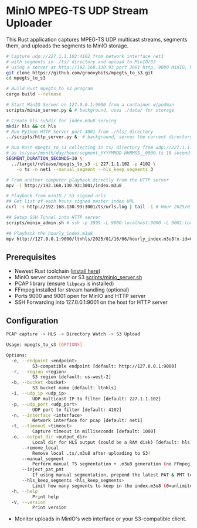 # MinIO MPEG-TS UDP Stream Uploader

This Rust application captures MPEG-TS UDP multicast streams, segments them, and uploads the segments to MinIO storage.

```bash
# Capture udp://227.1.1.102:4102 from network interface net1 
# with segments in ./ts/ directory and upload to MinIO/S3
# using a server at http://192.168.130.93 port 3001 http, 9000 MinIO, 9001 MinIO Admin
git clone https://github.com/groovybits/mpegts_to_s3.git
cd mpegts_to_s3

# Build Rust mpegts_to_s3 program
cargo build --release

# Start MinIO Server on 127.0.0.1:9000 from a container w/podman
scripts/minio_server.py & # background, uses ./data/ for storage

# Create hls subdir for index.m3u8 serving
mkdir hls && cd hls 
# Run Python HTTP Server port 3001 from ./hls/ directory
../scripts/http_server.py &  # background, serves the current directory

# Run Rust mpegts_to_s3 collecting in ts/ directory from udp://227.1.1.102:4102
# as ts/year/month/day/hour/segment_YYYYMMDD-HHMMSS__0000.ts 10 second segments
SEGMENT_DURATION_SECONDS=10 \
  ../target/release/mpegts_to_s3 -i 227.1.1.102 -p 4102 \
    -o ts -n net1 --manual_segment --hls_keep_segments 3

# From another computer playback directly from the HTTP server
mpv -i http://192.168.130.93:3001/index.m3u8 

# Playback from minIO / S3 signed urls
## Get list of each hours signed master index URL
curl -s http://192.168.130.93:3001/ts/urls.log | tail -1 # Hour 2025/01/16/06 => http://...

## Setup SSH Tunnel into HTTP server
scripts/minio_admin.sh # ssh -p 3999 -L 9000:localhost:9000 -L 9001:localhost:9001 root@192.168.130.93 -N -f

## Playback the hourly_index.m3u8
mpv http://127.0.0.1:9000/ltnhls/2025/01/16/06/hourly_index.m3u8?x-id=GetObject&X-Amz-Algorithm=AWS4-HMAC-SHA256&X-Amz-Credential=minioadmin%2F20250116%2Fus-east-1%2Fs3%2Faws4_request&X-Amz-Date=20250116T114743Z&X-Amz-Expires=86400&X-Amz-SignedHeaders=host&X-Amz-Signature=9271b9f8ff7ddffb4fa720b16077d5481926f7ad1d533474341502bc399e5fde
```

## Prerequisites

- Newest Rust toolchain ([install here](https://rustup.rs/))
- MinIO server container or S3 [scripts/minio_server.sh](scripts/minio_server.sh)
- PCAP library (ensure `libpcap` is installed)
- FFmpeg installed for stream handling (optional)
- Ports 9000 and 9001 open for MinIO and HTTP server
- SSH Forwarding into 127.0.0.1:9001 on the host for HTTP server

## Configuration

```bash
PCAP capture -> HLS -> Directory Watch -> S3 Upload

Usage: mpegts_to_s3 [OPTIONS]

Options:
  -e, --endpoint <endpoint>
          S3-compatible endpoint [default: http://127.0.0.1:9000]
  -r, --region <region>
          S3 region [default: us-west-2]
  -b, --bucket <bucket>
          S3 bucket name [default: ltnhls]
  -i, --udp_ip <udp_ip>
          UDP multicast IP to filter [default: 227.1.1.102]
  -p, --udp_port <udp_port>
          UDP port to filter [default: 4102]
  -n, --interface <interface>
          Network interface for pcap [default: net1]
  -t, --timeout <timeout>
          Capture timeout in milliseconds [default: 1000]
  -o, --output_dir <output_dir>
          Local dir for HLS output (could be a RAM disk) [default: hls]
      --remove_local
          Remove local .ts/.m3u8 after uploading to S3?
      --manual_segment
          Perform manual TS segmentation + .m3u8 generation (no FFmpeg).
      --inject_pat_pmt
          If using manual segmentation, prepend the latest PAT & PMT to each segment.
      --hls_keep_segments <hls_keep_segments>
          Limit how many segments to keep in the index.m3u8 (0=unlimited). Also removes old .ts from disk. [default: 0]
  -h, --help
          Print help
  -V, --version
          Print version
```

- Monitor uploads in MinIO's web interface or your S3-compatible client.
